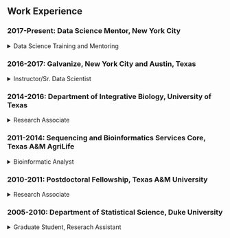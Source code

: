 ## Work Experience


### 2017-Present: Data Science Mentor, New York City
<details>

<summary>
Data Science Training and Mentoring
</summary>

<table style="width:100%">
  <tr>
    <td>
#### Responsibilities
- Provide Data Science Apprenticeship (40 hrs/wk)
- Curriculum Specification and Development
- Fully Interactive Content Delivery and Guidance
- Practice Exercise Creation and Evaluation
- Job Search and Career Growth Mentoring    
    </td>
    <td>
#### Highlights
- Executed 5 month program completely from scratch
- 35 methodologies discussed and deeply explored
- 50% unsolicited rate increase after first month
    </td>
  </tr>
  <tr>

  </tr>
</table>

</details>




### 2016-2017: Galvanize, New York City and Austin, Texas
<details>

<summary>
Instructor/Sr. Data Scientist
</summary>

#### Responsibilities 
- Lecture Preparation and Delivery
- Exercise Montitoring and Support
- Student Mentorship and Guidance
- Prospective Student Recruitment
- Networking and 


#### Highlights
- 6 cohorts taught, 49 students trained
- 22 lecture days; 4 special topic lectures created
- Promoted to NYC campus, lead position
  - 40% salary increase
- Developed Probability and Statistics Workshop
  - ~10 sections, ~8 content hours 
- Created Probability and Statistics workshop developed
  - ~30 sections, ~200 questions and answers, ~40 content hours 

</details>

### 2014-2016: Department of Integrative Biology, University of Texas
<details>

<summary>
Research Associate
</summary>

#### Responsibilities
- Nextgen Sequencing Data Management
  - RNA/TAG-Seq, WGS/RAD-Seq, and Bisulfite-Seq
- Bioinformatics Pipeline Creation, Maintenance, and Execution
  - Genotyping/Expression ((e)QTL/GWAS) and Bulk Segregation 
- Data Analysis and Visualization Support
- Bioinformatics and Statistics Mentoring

#### Highlights
- 10% salary increase rewarded after first year
- Supported publication of 3 papers
- Photoperiodic Response Collaboration
- Flowering Time Bulk Segregation Collaboration
- Developed Bayesian Analysis of Drought Methylation Response

</details>

### 2011-2014: Sequencing and Bioinformatics Services Core, Texas A&M AgriLife
<details>

<summary>
Bioinformatic Analyst
</summary>

#### Responsibilities
- Consultation, Education and Outreach
  - Nextgen Sequencing, Bioinformatics, and Statistics
- Bioinformatic Analysis Contracting 
  - Differential Expression, Genotyping (RAD-Seq/Bulk Seg.)
- Nextgen Sequencing Data Management
- Sample Demultiplexing, Quality Control, and Delivery

#### Highlights
- 10% salary increase rewarded after first year
- 15% salary increase offered after second year
- Provided analysis services for ~10 TAMU labs
- Provided analysis services 3 industry teams
- Transcription Start Site Collaboration
- TAMU Wheat/Bayer CropScience Collaboration

</details>

### 2010-2011: Postdoctoral Fellowship, Texas A&M University

<details>

<summary>
Research Associate
</summary>

#### Responsibilities
- Statistical Analysis and Data Processing Support
- Learn Cancer-Nutrition Genetics and Physiology
- Learn Transcriptomic and Metagenomic Analysis

#### Highlights
- Prestigeous Postdoctoral Program in Leading Statistics Department
- Training Program in Biostatistics, Bioinformatics, Nutrition and Cancer
- Integrative Nutrition and Complex Diseases in the Department of Nutrition
- Helped secure large research grant for lab through high profile publication

</details>

### 2005-2010: Department of Statistical Science, Duke University

<details>

<summary>
Graduate Student, Reserach Assistant
</summary>

#### Highlights
- Summer Instructor
  - Statistics 101/102 and Regression Analysis
- Teaching Assistant
  - Mathematical Statistics, Statistics for Economics, and Generalized Linear Models
- Consultant
  - Experimental Design and Analysis
- Research Assistant, Children’s Environmental Health Initiative 
  - Collaborated with medical practitioners, epidemiologists, sociologists, geographers & statisticians in an applied and translational research setting to develop birth outcome analysis methodology.

</details>